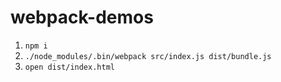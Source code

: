 # webpack-demos

1. `npm i`
2. `./node_modules/.bin/webpack src/index.js dist/bundle.js`
3. `open dist/index.html`
